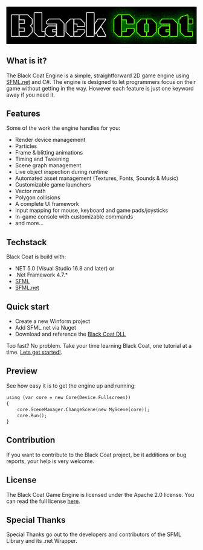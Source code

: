 ![Black Coat Banner](/src/Resources/Banner.png)

## What is it?
The Black Coat Engine is a simple, straightforward 2D game engine using [SFML.net](http://www.sfml-dev.org/) and C#.
The engine is designed to let programmers focus on their game without getting in the way.
However each feature is just one keyword away if you need it.

## Features
Some of the work the engine handles for you:
- Render device management
- Particles
- Frame & blitting animations
- Timing and Tweening
- Scene graph management
- Live object inspection during runtime
- Automated asset management (Textures, Fonts, Sounds & Music)
- Customizable game launchers
- Vector math
- Polygon collisions
- A complete UI framework
- Input mapping for mouse, keyboard and game pads/joysticks
- In-game console with customizable commands
- and more...

## Techstack
Black Coat is build with:
- NET 5.0 (Visual Studio 16.8 and later) or
- .Net Framework 4.7.*
- [SFML](http://www.sfml-dev.org)
- [SFML.net](https://www.nuget.org/packages/SFML.Net)

## Quick start
- Create a new Winform project
- Add SFML.net via Nuget
- Download and reference the [Black Coat DLL](/lib/BlackCoat.dll)

Too fast? No problem.
Take your time learning Black Coat, one tutorial at a time. [Lets get started!](/doc).

## Preview
See how easy it is to get the engine up and running:
```
using (var core = new Core(Device.Fullscreen))
{
    core.SceneManager.ChangeScene(new MyScene(core));
    core.Run();
}
```

## Contribution
If you want to contribute to the Black Coat project, be it additions or bug reports, your help is very welcome.

## License
The Black Coat Game Engine is licensed under the Apache 2.0 license.
You can read the full license [here](/LICENSE).

## Special Thanks
Special Thanks go out to the developers and contributors of the SFML Library and its .net Wrapper.